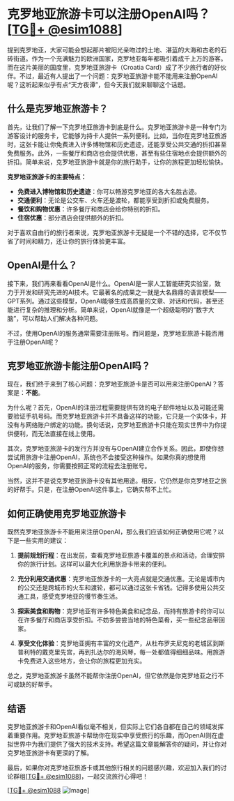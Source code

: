 # 克罗地亚旅游卡可以注册OpenAI吗？[[TG💪+ @esim1088](https://t.me/s/esim1088)]

提到克罗地亚，大家可能会想起那片被阳光亲吻过的土地、湛蓝的大海和古老的石砖街道。作为一个充满魅力的欧洲国家，克罗地亚每年都吸引着成千上万的游客。而在这片美丽的国度里，克罗地亚旅游卡（Croatia Card）成了不少旅行者的好伙伴。不过，最近有人提出了一个问题：克罗地亚旅游卡能不能用来注册OpenAI呢？这听起来似乎有点“天方夜谭”，但今天我们就来聊聊这个话题。

## 什么是克罗地亚旅游卡？

首先，让我们了解一下克罗地亚旅游卡到底是什么。克罗地亚旅游卡是一种专门为游客设计的服务卡，它能够为持卡人提供一系列便利。比如，当你在克罗地亚旅游时，这张卡能让你免费进入许多博物馆和历史遗迹，还能享受公共交通的折扣甚至免费服务。此外，一些餐厅和商店也会提供优惠，甚至有些住宿地点会提供额外的折扣。简单来说，克罗地亚旅游卡就是你的旅行助手，让你的旅程更加轻松愉快。

**克罗地亚旅游卡的主要特点：**
- **免费进入博物馆和历史遗迹**：你可以畅游克罗地亚的各大名胜古迹。
- **交通便利**：无论是公交车、火车还是渡轮，都能享受到折扣或免费服务。
- **餐饮和购物优惠**：许多餐厅和商店会给你特别的折扣。
- **住宿优惠**：部分酒店会提供额外的折扣。

对于喜欢自由行的旅行者来说，克罗地亚旅游卡无疑是一个不错的选择，它不仅节省了时间和精力，还让你的旅行体验更丰富。

## OpenAI是什么？

接下来，我们再来看看OpenAI是什么。OpenAI是一家人工智能研究实验室，致力于开发和研究先进的AI技术。它最著名的成果之一就是大名鼎鼎的语言模型——GPT系列。通过这些模型，OpenAI能够生成高质量的文章、对话和代码，甚至还能进行复杂的推理和分析。简单来说，OpenAI就像是一个超级聪明的“数字大脑”，可以帮助人们解决各种问题。

不过，使用OpenAI的服务通常需要注册账号。而问题是，克罗地亚旅游卡能否用于注册OpenAI呢？

## 克罗地亚旅游卡能注册OpenAI吗？

现在，我们终于来到了核心问题：克罗地亚旅游卡是否可以用来注册OpenAI？答案是：**不能**。

为什么呢？首先，OpenAI的注册过程需要提供有效的电子邮件地址以及可能还需要验证手机号码。而克罗地亚旅游卡并不具备这样的功能，它只是一个实体卡，并没有与网络账户绑定的功能。换句话说，克罗地亚旅游卡只能在现实世界中为你提供便利，而无法直接在线上使用。

其次，克罗地亚旅游卡的发行方并没有与OpenAI建立合作关系。因此，即使你想尝试用旅游卡注册OpenAI，系统也不会接受这种操作。如果你真的想使用OpenAI的服务，你需要按照正常的流程去注册账号。

当然，这并不是说克罗地亚旅游卡没有其他用途。相反，它仍然是你克罗地亚之旅的好帮手。只是，在注册OpenAI这件事上，它确实帮不上忙。

## 如何正确使用克罗地亚旅游卡

既然克罗地亚旅游卡不能用来注册OpenAI，那么我们应该如何正确使用它呢？以下是一些实用的建议：

1. **提前规划行程**：在出发前，查看克罗地亚旅游卡覆盖的景点和活动，合理安排你的旅行计划。这样可以最大化利用旅游卡带来的便利。

2. **充分利用交通优惠**：克罗地亚旅游卡的一大亮点就是交通优惠。无论是城市内的公交还是跨城市的火车和渡轮，都可以通过这张卡省钱。记得多使用公共交通工具，感受克罗地亚的慢节奏生活。

3. **探索美食和购物**：克罗地亚有许多特色美食和纪念品，而持有旅游卡的你可以在许多餐厅和商店享受折扣。不妨多尝尝当地的特色菜肴，买一些纪念品带回家。

4. **享受文化体验**：克罗地亚拥有丰富的文化遗产，从杜布罗夫尼克的老城区到斯普利特的戴克里先宫，再到扎达尔的海风琴，每一处都值得细细品味。用旅游卡免费进入这些地方，会让你的旅程更加充实。

总之，克罗地亚旅游卡虽然不能帮你注册OpenAI，但它依然是你克罗地亚之行不可或缺的好帮手。

## 结语

克罗地亚旅游卡和OpenAI看似毫不相关，但实际上它们各自都在自己的领域发挥着重要作用。克罗地亚旅游卡帮助你在现实中享受旅行的乐趣，而OpenAI则在虚拟世界中为我们提供了强大的技术支持。希望这篇文章能解答你的疑问，并让你对克罗地亚旅游卡有更深的了解。

最后，如果你对克罗地亚旅游卡或其他旅行相关的问题感兴趣，欢迎加入我们的讨论群组[[TG💪+ @esim1088](https://t.me/s/esim1088)]，一起交流旅行心得吧！

[[TG💪+ @esim1088](https://t.me/s/esim1088) ![Image](https://i.postimg.cc/4NQfJmqS/Snipaste-2025-05-13-00-14-12.png)]